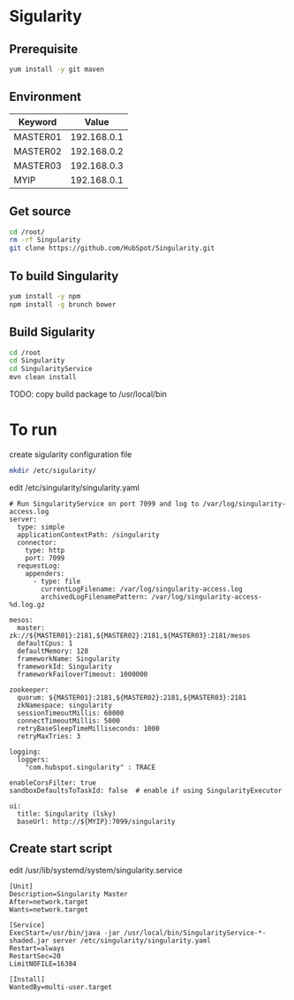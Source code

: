 # Sigularity

## Prerequisite

~~~bash
yum install -y git maven
~~~

## Environment

Keyword | Value
---- | ----
MASTER01 | 192.168.0.1
MASTER02 | 192.168.0.2
MASTER03 | 192.168.0.3
MYIP | 192.168.0.1
 
## Get source

~~~bash
cd /root/
rm -rf Singularity
git clone https://github.com/HubSpot/Singularity.git
~~~

## To build Singularity

~~~bash
yum install -y npm
npm install -g brunch bower
~~~

## Build Sigularity

~~~bash
cd /root
cd Singularity
cd SingularityService
mvn clean install
~~~

TODO:
copy build package to /usr/local/bin


# To run

create sigularity configuration file

~~~bash
mkdir /etc/sigularity/
~~~

edit /etc/singularity/singularity.yaml

~~~text
# Run SingularityService on port 7099 and log to /var/log/singularity-access.log
server:
  type: simple
  applicationContextPath: /singularity
  connector:
    type: http
    port: 7099
  requestLog:
    appenders:
      - type: file
        currentLogFilename: /var/log/singularity-access.log
        archivedLogFilenamePattern: /var/log/singularity-access-%d.log.gz

mesos:
  master: zk://${MASTER01}:2181,${MASTER02}:2181,${MASTER03}:2181/mesos
  defaultCpus: 1
  defaultMemory: 128
  frameworkName: Singularity
  frameworkId: Singularity
  frameworkFailoverTimeout: 1000000

zookeeper:
  quorum: ${MASTER01}:2181,${MASTER02}:2181,${MASTER03}:2181
  zkNamespace: singularity
  sessionTimeoutMillis: 60000
  connectTimeoutMillis: 5000
  retryBaseSleepTimeMilliseconds: 1000
  retryMaxTries: 3

logging:
  loggers:
    "com.hubspot.singularity" : TRACE

enableCorsFilter: true
sandboxDefaultsToTaskId: false  # enable if using SingularityExecutor

ui:
  title: Singularity (lsky)
  baseUrl: http://${MYIP}:7099/singularity
~~~

## Create start script

edit /usr/lib/systemd/system/singularity.service

~~~
[Unit]
Description=Singularity Master
After=network.target
Wants=network.target

[Service]
ExecStart=/usr/bin/java -jar /usr/local/bin/SingularityService-*-shaded.jar server /etc/singularity/singularity.yaml
Restart=always
RestartSec=20
LimitNOFILE=16384

[Install]
WantedBy=multi-user.target
~~~
